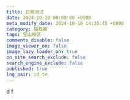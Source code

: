 ```yaml
---
title: 日期测试
date: 2024-10-10 00:00:00 +0900
meta_modify_date: 2024-10-10 14:35:45 +0000
category: 猫档案
tags: 宝山校区
comments_disable: false
image_viewer_on: false
image_lazy_loader_on: true
on_site_search_exclude: false
search_engine_exclude: false
published: true
lng_pair: id_te
---
```

d f